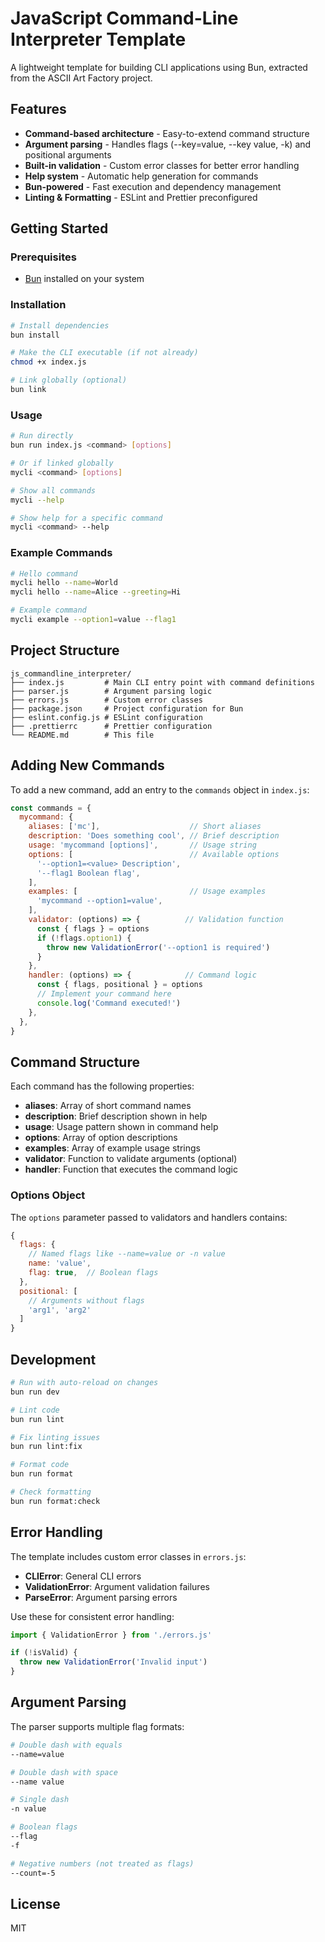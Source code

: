 # JavaScript Command-Line Interpreter Template

A lightweight template for building CLI applications using Bun, extracted from the ASCII Art Factory project.

## Features

- **Command-based architecture** - Easy-to-extend command structure
- **Argument parsing** - Handles flags (--key=value, --key value, -k) and positional arguments
- **Built-in validation** - Custom error classes for better error handling
- **Help system** - Automatic help generation for commands
- **Bun-powered** - Fast execution and dependency management
- **Linting & Formatting** - ESLint and Prettier preconfigured

## Getting Started

### Prerequisites

- [Bun](https://bun.sh) installed on your system

### Installation

```bash
# Install dependencies
bun install

# Make the CLI executable (if not already)
chmod +x index.js

# Link globally (optional)
bun link
```

### Usage

```bash
# Run directly
bun run index.js <command> [options]

# Or if linked globally
mycli <command> [options]

# Show all commands
mycli --help

# Show help for a specific command
mycli <command> --help
```

### Example Commands

```bash
# Hello command
mycli hello --name=World
mycli hello --name=Alice --greeting=Hi

# Example command
mycli example --option1=value --flag1
```

## Project Structure

```
js_commandline_interpreter/
├── index.js         # Main CLI entry point with command definitions
├── parser.js        # Argument parsing logic
├── errors.js        # Custom error classes
├── package.json     # Project configuration for Bun
├── eslint.config.js # ESLint configuration
├── .prettierrc      # Prettier configuration
└── README.md        # This file
```

## Adding New Commands

To add a new command, add an entry to the `commands` object in `index.js`:

```javascript
const commands = {
  mycommand: {
    aliases: ['mc'],                    // Short aliases
    description: 'Does something cool', // Brief description
    usage: 'mycommand [options]',       // Usage string
    options: [                          // Available options
      '--option1=<value> Description',
      '--flag1 Boolean flag',
    ],
    examples: [                         // Usage examples
      'mycommand --option1=value',
    ],
    validator: (options) => {          // Validation function
      const { flags } = options
      if (!flags.option1) {
        throw new ValidationError('--option1 is required')
      }
    },
    handler: (options) => {            // Command logic
      const { flags, positional } = options
      // Implement your command here
      console.log('Command executed!')
    },
  },
}
```

## Command Structure

Each command has the following properties:

- **aliases**: Array of short command names
- **description**: Brief description shown in help
- **usage**: Usage pattern shown in command help
- **options**: Array of option descriptions
- **examples**: Array of example usage strings
- **validator**: Function to validate arguments (optional)
- **handler**: Function that executes the command logic

### Options Object

The `options` parameter passed to validators and handlers contains:

```javascript
{
  flags: {
    // Named flags like --name=value or -n value
    name: 'value',
    flag: true,  // Boolean flags
  },
  positional: [
    // Arguments without flags
    'arg1', 'arg2'
  ]
}
```

## Development

```bash
# Run with auto-reload on changes
bun run dev

# Lint code
bun run lint

# Fix linting issues
bun run lint:fix

# Format code
bun run format

# Check formatting
bun run format:check
```

## Error Handling

The template includes custom error classes in `errors.js`:

- **CLIError**: General CLI errors
- **ValidationError**: Argument validation failures
- **ParseError**: Argument parsing errors

Use these for consistent error handling:

```javascript
import { ValidationError } from './errors.js'

if (!isValid) {
  throw new ValidationError('Invalid input')
}
```

## Argument Parsing

The parser supports multiple flag formats:

```bash
# Double dash with equals
--name=value

# Double dash with space
--name value

# Single dash
-n value

# Boolean flags
--flag
-f

# Negative numbers (not treated as flags)
--count=-5
```

## License

MIT
